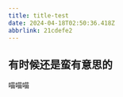 ```yaml
---
title: title-test
date: 2024-04-18T02:50:36.418Z
abbrlink: 21cdefe2
---
```




## 有时候还是蛮有意思的

喵喵喵

<!--stackedit_data:
eyJoaXN0b3J5IjpbNjk3NTU5NjU3XX0=
-->